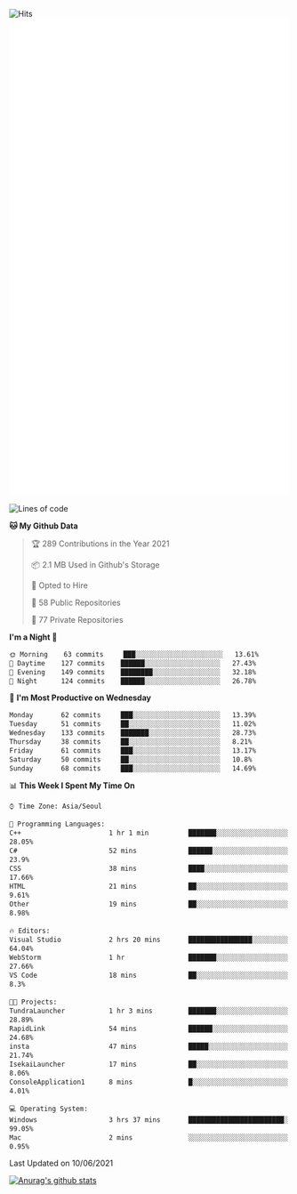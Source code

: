 ![Hits](https://hits.seeyoufarm.com/api/count/incr/badge.svg?url=https%3A%2F%2Fgithub.com%2Fkokose1234&count_bg=%2379C83D&title_bg=%23555555&icon=apple.svg&icon_color=%23E7E7E7&title=hits&edge_flat=false)
<br/>
![Metrics](https://github.com/kokose1234/kokose1234/blob/main/github-metrics.svg)

<!--START_SECTION:waka-->
![Lines of code](https://img.shields.io/badge/From%20Hello%20World%20I%27ve%20Written-13.2%20million%20lines%20of%20code-blue)

**🐱 My Github Data** 

> 🏆 289 Contributions in the Year 2021
 > 
> 📦 2.1 MB Used in Github's Storage 
 > 
> 💼 Opted to Hire
 > 
> 📜 58 Public Repositories 
 > 
> 🔑 77 Private Repositories  
 > 
**I'm a Night 🦉** 

```text
🌞 Morning    63 commits     ███░░░░░░░░░░░░░░░░░░░░░░   13.61% 
🌆 Daytime    127 commits    ██████░░░░░░░░░░░░░░░░░░░   27.43% 
🌃 Evening    149 commits    ████████░░░░░░░░░░░░░░░░░   32.18% 
🌙 Night      124 commits    ██████░░░░░░░░░░░░░░░░░░░   26.78%

```
📅 **I'm Most Productive on Wednesday** 

```text
Monday       62 commits     ███░░░░░░░░░░░░░░░░░░░░░░   13.39% 
Tuesday      51 commits     ██░░░░░░░░░░░░░░░░░░░░░░░   11.02% 
Wednesday    133 commits    ███████░░░░░░░░░░░░░░░░░░   28.73% 
Thursday     38 commits     ██░░░░░░░░░░░░░░░░░░░░░░░   8.21% 
Friday       61 commits     ███░░░░░░░░░░░░░░░░░░░░░░   13.17% 
Saturday     50 commits     ██░░░░░░░░░░░░░░░░░░░░░░░   10.8% 
Sunday       68 commits     ███░░░░░░░░░░░░░░░░░░░░░░   14.69%

```


📊 **This Week I Spent My Time On** 

```text
⌚︎ Time Zone: Asia/Seoul

💬 Programming Languages: 
C++                      1 hr 1 min          ███████░░░░░░░░░░░░░░░░░░   28.05% 
C#                       52 mins             ██████░░░░░░░░░░░░░░░░░░░   23.9% 
CSS                      38 mins             ████░░░░░░░░░░░░░░░░░░░░░   17.66% 
HTML                     21 mins             ██░░░░░░░░░░░░░░░░░░░░░░░   9.61% 
Other                    19 mins             ██░░░░░░░░░░░░░░░░░░░░░░░   8.98%

🔥 Editors: 
Visual Studio            2 hrs 20 mins       ████████████████░░░░░░░░░   64.04% 
WebStorm                 1 hr                ███████░░░░░░░░░░░░░░░░░░   27.66% 
VS Code                  18 mins             ██░░░░░░░░░░░░░░░░░░░░░░░   8.3%

🐱‍💻 Projects: 
TundraLauncher           1 hr 3 mins         ███████░░░░░░░░░░░░░░░░░░   28.89% 
RapidLink                54 mins             ██████░░░░░░░░░░░░░░░░░░░   24.68% 
insta                    47 mins             █████░░░░░░░░░░░░░░░░░░░░   21.74% 
IsekaiLauncher           17 mins             ██░░░░░░░░░░░░░░░░░░░░░░░   8.06% 
ConsoleApplication1      8 mins              █░░░░░░░░░░░░░░░░░░░░░░░░   4.01%

💻 Operating System: 
Windows                  3 hrs 37 mins       ████████████████████████░   99.05% 
Mac                      2 mins              ░░░░░░░░░░░░░░░░░░░░░░░░░   0.95%

```


 Last Updated on 10/06/2021
<!--END_SECTION:waka-->

[![Anurag's github stats](https://github-readme-stats.vercel.app/api?username=kokose1234&theme=dracula)](https://github.com/anuraghazra/github-readme-stats)



	
